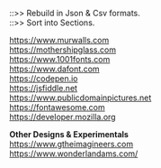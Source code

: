 ::>> Rebuild in Json & Csv formats.<br>
::>> Sort into Sections.<br>

https://www.murwalls.com<br>
https://mothershipglass.com<br>
https://www.1001fonts.com<br>
https://www.dafont.com<br>
https://codepen.io<br>
https://jsfiddle.net<br>
https://www.publicdomainpictures.net<br>
https://fontawesome.com<br>
https://developer.mozilla.org<br>

**Other Designs & Experimentals**<br>
https://www.gtheimagineers.com<br>
https://www.wonderlandams.com/<br>
<br>
<br>
<br>
<br>
<br>
<br>
<br>
<br>
<br>
<br>
<br>
<br>
<br>
<br>
<br>
<br>
<br>
<br>
<br>
<br>
<br>



